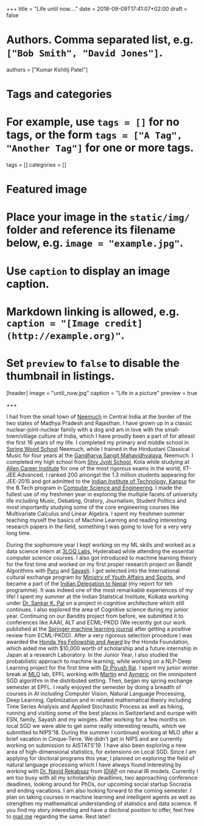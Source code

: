 +++
title = "Life until now...."
date = 2018-09-09T17:41:07+02:00
draft = false

# Authors. Comma separated list, e.g. `["Bob Smith", "David Jones"]`.
authors = ["Kumar Kshitij Patel"]

# Tags and categories
# For example, use `tags = []` for no tags, or the form `tags = ["A Tag", "Another Tag"]` for one or more tags.
tags = []
categories = []

# Featured image
# Place your image in the `static/img/` folder and reference its filename below, e.g. `image = "example.jpg"`.
# Use `caption` to display an image caption.
#   Markdown linking is allowed, e.g. `caption = "[Image credit](http://example.org)"`.
# Set `preview` to `false` to disable the thumbnail in listings.
[header]
image = "until_now.jpg"
caption = "Life in a picture"
preview = true

+++

I hail from the small town of [Neemuch](https://en.wikipedia.org/wiki/Neemuch) in Central India at the border of the two states of Madhya Pradesh and Rajasthan. I have grown up in a classic nuclear-joint-nuclear family with a dog and am in love with the small-town/village culture of India, which I have proudly been a part of for atleast the first 16 years of my life. I completed my primary and middle school in [Spring Wood School](http://springwoodschool.in/) Neemuch, while I trained in the Hindustani Classical Music for four years at the [Gandharva Sangit Mahavidhyalaya](http://abgmvm.org/), Neemuch. I completed my high school from [Shiv Jyoti School](http://shivjyoti.org/rathkankara/index.php), Kota while studying at [Allen Career Institute](https://www.allen.ac.in/) for one of the most rigorous exams in the world, IIT-JEE Advanced. I ranked 200 amongst the 1.3 million students appearing for JEE-2015 and got admitted to the [Indian Institute of Technology, Kanpur](https://www.iitk.ac.in/) for the B.Tech program in [Computer Science and Engineering](https://www.cse.iitk.ac.in/). I made the fullest use of my freshmen year in exploring the multiple facets of university life including Music, Debating, Oratory, Journalism, Student Politics and most importantly studying some of the core engineering courses like Multivariate Calculus and Linear Algebra. I spent my freshmen summer teaching myself the basics of Machine Learning and reading interesting research papers in the field, something I was going to love for a very very long time.

During the sophomore year I kept working on my ML skills and worked as a data science intern at [3LOQ Labs](https://3loq.com/), Hyderabad while attending the essential computer science courses. I also got introduced to machine learning theory for the first time and worked on my first proper research project on Bandit Algorithms with [Puru](https://www.cse.iitk.ac.in/users/purushot/) and [Sayash](https://www.cse.iitk.ac.in/users/sayash/). I got selected into the International cultural exchange program by [Ministry of Youth Affairs and Sports](https://yas.nic.in/), and became a part of the [Indian Delegation to Nepal](https://kishinmh.github.io/Nepal%20Youth%20Delegation%202016.pdf) (my report for teh programme). It was indeed  one of the most remarkable experiences of my life! I spent my summer at the Indian Statistical Institute, Kolkata working under [Dr. Sankar K. Pal](https://www.isical.ac.in/) on a project in cognitive architecture which still continues. I also explored the area of Cognitive science during my junior year. Continuing on our Bandits project from before, we submitted it to conferences like AAAI, ALT and ECML-PKDD (We recently got our work published at the [Springer machine learning journal](https://link.springer.com/article/10.1007/s10994-018-5758-5) after getting a positive review from ECML-PKDD). After a very rigorous selection procedure I was awarded the [Honda Yes Fellowship and Award](http://yes.honda.co.in/index.aspx) by the Honda Foundation, which aided me with $10,000 worth of scholarship and a future internship in Japan at a research Laboratory. In the Junior Year, I also studied the probabilistic approach to machine learning, while working on a NLP-Deep Learning project for the first time with [Dr Piyush Rai](https://www.cse.iitk.ac.in/users/piyush/). I spent my junior winter break at [MLO](https://www.cse.iitk.ac.in/users/piyush/) lab, EPFL working with [Martin](https://people.epfl.ch/martin.jaggi) and [Aymeric](https://www.di.ens.fr/~dieuleveut/) on the omnipotent SGD algorithm in the distributed setting. Then, began my spring exchange semester at EPFL. I really enjoyed the semester by doing a breadth of courses in AI including Computer Vision, Natural Language Processing, Deep Learning, Optimization and in related mathematical theory including Time Series Analysis and Applied Stochastic Process as well as hiking, running and visiting some of the best places in Switzerland and europe with ESN, family, Sayash and my wingies. After working for a few months on local SGD we were able to get some really interesting results, which we submitted to NIPS'18. During the summer I continued working at MLO after a brief vacation in Cinque-Terre. We didn't get in NIPS and are currently working on submission to AISTATS'19. I have also been exploring a new area of high-dimensional statistics, for extensions on Local SGD. Since I am applying for doctoral programs this year, I planned on exploring the field of natural language processing which I have always found interesting by working with [Dr. Navid Rekabsaz](http://navid-rekabsaz.com/) from [IDIAP](https://idiap.epfl.ch/) on neural IR models. Currently I am too busy with all my scholarship deadlines, two approaching conference deadlines, looking around for PhDs, our upcoming social startup Socrazia and ending vacations. I am also looking forward to the coming semester. I plan on taking courses in machine learning and intelligent agents as well as strengthen my mathematical understanding of statistics and data science. If you find my story interesting and have a doctoral position to offer, feel free to [mail me](mailto:kumar.patel@epfl.ch) regarding the same. Rest later!  